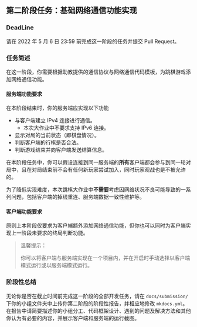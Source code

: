 ## 第二阶段任务：基础网络通信功能实现

### DeadLine

请在 2022 年 5 月 6 日 23:59 前完成这一阶段的任务并提交 Pull Request。

### 任务简述

在这一阶段，你需要根据助教提供的通信协议与网络通信代码模板，为跳棋游戏添加网络通信功能。

#### 服务端功能要求

在本阶段结束时，你的服务端应实现以下功能

+ 与客户端建立 IPv4 连接进行通信。
	- 本次大作业中不要求支持 IPv6 连接。
+ 显示对局的当前状态（即棋盘情况）。
+ 判断客户端的行棋是否合法。
+ 判断游戏结束并向客户端发送结算信息。

在本阶段任务中，你可以假设连接到同一服务端的**所有**客户端都会参与到同一轮对局中，且在对局结束前不会有任何新玩家尝试加入，同时玩家观战也是不被允许的。

为了降低实现难度，本次跳棋大作业中**不需要**考虑因网络状况不良可能导致的一系列问题，包括客户端的掉线重连、服务端数据一致性维护等。

#### 客户端功能要求

原则上本阶段仅要求为客户端额外添加网络通信功能，但你也可以同时为客户端实现上一阶段未要求的终局判断功能。

> 温馨提示：
> 
> 你可以将客户端与服务端实现在一个项目内，并在开启时手动选择以客户端模式运行或以服务端模式运行。
> 

### 阶段性总结

无论你是否在截止时间前完成这一阶段的全部开发任务，请在 `docs/submission/` 下你的小组文件夹中上传你第二阶段的阶段性报告，并相应地修改 `mkdocs.yml`。在报告中请简要描述你的小组分工、代码框架设计、遇到的问题及解决方法和其他你认为有必要的内容，并展示客户端和服务端的运行截图。
